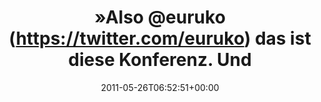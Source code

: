 ---
retweeted: false
source: <a href="http://itunes.apple.com/us/app/twitter/id409789998?mt=12" rel="nofollow">Twitter
  for Mac</a>
entities:
  hashtags: []
  symbols: []
  user_mentions:
  - name: Euruko
    screen_name: euruko
    indices:
    - '6'
    - '13'
    id_str: '14748460'
    id: '14748460'
  - name: mobileMacs
    screen_name: mobileMacs
    indices:
    - '110'
    - '121'
    id_str: '1632678774'
    id: '1632678774'
  urls: []
display_text_range:
- '0'
- '121'
favorite_count: '0'
id_str: '73642738968567808'
truncated: false
retweet_count: '0'
id: '73642738968567808'
created_at: Thu May 26 06:52:51 +0000 2011
favorited: false
full_text: "»Also [@euruko](https://twitter.com/euruko) das ist diese Konferenz. Und
  die ist ausverkauft. Lohnt sich also gar nicht drüber zu reden« -- [@mobileMacs](https://twitter.com/mobileMacs)"
lang: de
tags:
- pesos/twitter
date: '2011-05-26T06:52:51+00:00'
src: https://twitter.com/bascht/status/73642738968567808
original_url: https://twitter.com/bascht/status/73642738968567808
type: twitter_tweet
text: "»Also [@euruko](https://twitter.com/euruko) das ist diese Konferenz. Und die
  ist ausverkauft. Lohnt sich also gar nicht drüber zu reden« -- [@mobileMacs](https://twitter.com/mobileMacs)"
title: "»Also @euruko (https://twitter.com/euruko) das ist diese Konferenz. Und"

---